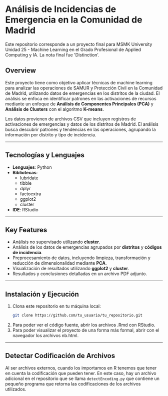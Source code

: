 # Análisis de Incidencias de Emergencia en la Comunidad de Madrid

Este repositorio corresponde a un proyecto final para MSMK University Unidad 25 - Machine Learning en el Grado Profesional de Applied Computing y IA. La nota final fue 'Distinction'.

## Overview

Este proyecto tiene como objetivo aplicar técnicas de machine learning para analizar las operaciones de SAMUR y Protección Civil en la Comunidad de Madrid, utilizando datos de emergencias en los distritos de la ciudad. El análisis se enfoca en identificar patrones en las activaciones de recursos mediante un enfoque de **Análisis de Componentes Principales (PCA)** y **Análisis de Clusters** con el algoritmo **K-means**. 

Los datos provienen de archivos CSV que incluyen registros de activaciones de emergencias y datos de los distritos de Madrid. El análisis busca descubrir patrones y tendencias en las operaciones, agrupando la información por distrito y tipo de incidencia.

---

## Tecnologías y Lenguajes

- **Lenguajes**: Python
- **Bibliotecas**: 
  - lubridate
  - tibble
  - dplyr
  - factoextra
  - ggplot2
  - cluster
- **IDE**: RStudio

---

## Key Features

- Análisis no supervisado utilizando **cluster**.
- Análisis de los datos de emergencias agrupados por **distritos** y **códigos de incidencia**.
- Preprocesamiento de datos, incluyendo limpieza, transformación y reducción de dimensionalidad mediante **PCA**.
- Visualización de resultados utilizando **ggplot2** y **cluster**.
- Resultados y conclusiones detalladas en un archivo PDF adjunto.

---

## Instalación y Ejecución

1. Clona este repositorio en tu máquina local:
   ```bash
   git clone https://github.com/tu_usuario/tu_repositorio.git
   ```
2. Para poder ver el código fuente, abrir los archivos .Rmd con RStudio.
3. Para poder visualizar el proyecto de una forma más formal, abrir con el navegador los archivos nb.html.

---

## Detectar Codificación de Archivos
Al ser archivos externos, cuando los importamos en R tenemos que tener en cuenta la codificación que pueden tener. En este caso, hay un archivo adicional en el repositorio que se llama `detectEncoding.py` que contiene un pequeño programa que retorna las codificaciones de los archivos utilizados.